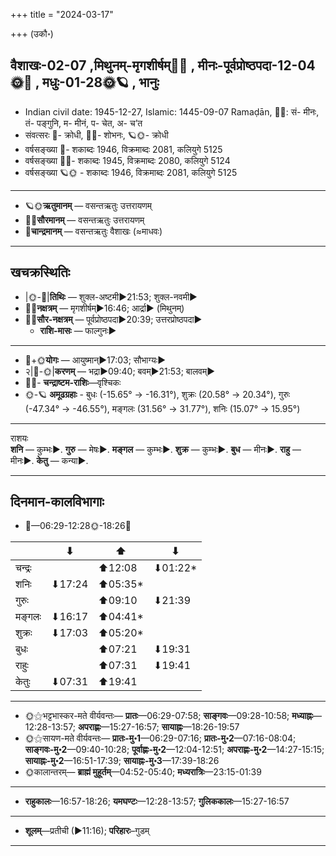 +++
title = "2024-03-17"

+++
(उकौ॰)
## वैशाखः-02-07  ,मिथुनम्-मृगशीर्षम्🌛🌌  ,  मीनः-पूर्वप्रोष्ठपदा-12-04🌞🌌  ,  मधुः-01-28🌞🪐  , भानुः
- Indian civil date: 1945-12-27, Islamic: 1445-09-07 Ramaḍān, 🌌🌞: सं- मीनः, तं- पङ्गुनि, म- मीनं, प- चेत, अ- च’त
- संवत्सरः 🌛- क्रोधी, 🌌🌞- शोभनः, 🪐🌞- क्रोधी
- वर्षसङ्ख्या 🌛- शकाब्दः 1946, विक्रमाब्दः 2081, कलियुगे 5125
- वर्षसङ्ख्या 🌌🌞- शकाब्दः 1945, विक्रमाब्दः 2080, कलियुगे 5124
- वर्षसङ्ख्या 🪐🌞 - शकाब्दः 1946, विक्रमाब्दः 2081, कलियुगे 5125
___________________
- 🪐🌞**ऋतुमानम्** — वसन्तऋतुः उत्तरायणम्
- 🌌🌞**सौरमानम्** — वसन्तऋतुः उत्तरायणम्
- 🌛**चान्द्रमानम्** — वसन्तऋतुः वैशाखः (≈माधवः)
___________________


## खचक्रस्थितिः
- |🌞-🌛|**तिथिः** — शुक्ल-अष्टमी►21:53; शुक्ल-नवमी►  
- 🌌🌛**नक्षत्रम्** — मृगशीर्षम्►16:46; आर्द्रा► (मिथुनम्)  
- 🌌🌞**सौर-नक्षत्रम्** — पूर्वप्रोष्ठपदा►20:39; उत्तरप्रोष्ठपदा►  
  - **राशि-मासः** — फाल्गुनः► 
___________________
- 🌛+🌞**योगः** — आयुष्मान्►17:03; सौभाग्यः►  
- २|🌛-🌞|**करणम्** — भद्रा►09:40; बवम्►21:53; बालवम्►  
- 🌌🌛- **चन्द्राष्टम-राशिः**—वृश्चिकः  
- 🌞-🪐 **अमूढग्रहाः** - बुधः (-15.65° → -16.31°), शुक्रः (20.58° → 20.34°), गुरुः (-47.34° → -46.55°), मङ्गलः (31.56° → 31.77°), शनिः (15.07° → 15.95°)
___________________
राशयः  
**शनि** — कुम्भः►. **गुरु** — मेषः►. **मङ्गल** — कुम्भः►. **शुक्र** — कुम्भः►. **बुध** — मीनः►. **राहु** — मीनः►. **केतु** — कन्या►. 
___________________


## दिनमान-कालविभागाः
- 🌅—06:29-12:28🌞-18:26🌇  

|      |⬇     |⬆     |⬇     |
|------|-----|-----|------|
|चन्द्रः|     |⬆12:08 |⬇01:22*|
|शनिः   |⬇17:24 |⬆05:35*|     |
|गुरुः  |     |⬆09:10 |⬇21:39 |
|मङ्गलः |⬇16:17 |⬆04:41*|     |
|शुक्रः |⬇17:03 |⬆05:20*|     |
|बुधः   |     |⬆07:21 |⬇19:31 |
|राहुः  |     |⬆07:31 |⬇19:41 |
|केतुः  |⬇07:31 |⬆19:41 |     |
___________________
- 🌞⚝भट्टभास्कर-मते वीर्यवन्तः— **प्रातः**—06:29-07:58; **साङ्गवः**—09:28-10:58; **मध्याह्नः**—12:28-13:57; **अपराह्णः**—15:27-16:57; **सायाह्नः**—18:26-19:57  
- 🌞⚝सायण-मते वीर्यवन्तः— **प्रातः-मु॰1**—06:29-07:16; **प्रातः-मु॰2**—07:16-08:04; **साङ्गवः-मु॰2**—09:40-10:28; **पूर्वाह्णः-मु॰2**—12:04-12:51; **अपराह्णः-मु॰2**—14:27-15:15; **सायाह्नः-मु॰2**—16:51-17:39; **सायाह्नः-मु॰3**—17:39-18:26  
- 🌞कालान्तरम्— **ब्राह्मं मुहूर्तम्**—04:52-05:40; **मध्यरात्रिः**—23:15-01:39  
___________________
- **राहुकालः**—16:57-18:26; **यमघण्टः**—12:28-13:57; **गुलिककालः**—15:27-16:57  
___________________
- **शूलम्**—प्रतीची (►11:16); **परिहारः**–गुडम्  
___________________
